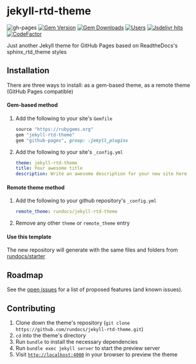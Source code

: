 # jekyll-rtd-theme
![gh-pages](https://github.com/rundocs/jekyll-rtd-theme/workflows/gh-pages/badge.svg)
[![Gem Version](https://img.shields.io/gem/v/jekyll-rtd-theme)][gem]
[![Gem Downloads](https://img.shields.io/gem/dt/jekyll-rtd-theme)][gem]
[![Users](https://img.shields.io/endpoint?url=https://rundocs-analytics.glitch.me/shields)](https://github.com/rundocs/analytics)
[![Jsdelivr hits](https://data.jsdelivr.com/v1/package/gh/rundocs/static/badge)](https://cdn.jsdelivr.net/gh/rundocs/static/)
[![CodeFactor](https://www.codefactor.io/repository/github/rundocs/jekyll-rtd-theme/badge)](https://www.codefactor.io/repository/github/rundocs/jekyll-rtd-theme)

Just another Jekyll theme for GitHub Pages based on ReadtheDocs's sphinx_rtd_theme styles

## Installation
There are three ways to install: as a gem-based theme, as a remote theme (GitHub Pages compatible)

#### Gem-based method
1. Add the following to your site's `Gemfile`
    ```ruby
    source "https://rubygems.org"
    gem "jekyll-rtd-theme"
    gem "github-pages", group: :jekyll_plugins
    ```
2. Add the following to your site's `_config.yml`
    ```yml
    theme: jekyll-rtd-theme
    title: Your awesome title
    description: Write an awesome description for your new site here
    ```

#### Remote theme method
1. Add the following to your github repository's `_config.yml`
    ```yml
    remote_theme: rundocs/jekyll-rtd-theme
    ```
2. Remove any other `theme` or `remote_theme` entry

#### Use this template
The new repository will generate with the same files and folders from [rundocs/starter](https://github.com/rundocs/starter/generate)

## Roadmap
See the [open issues][issues] for a list of proposed features (and known issues).


## Contributing
1. Clone down the theme's repository (`git clone https://github.com/rundocs/jekyll-rtd-theme.git`)
2. `cd` into the theme's directory
3. Run `bundle` to install the necessary dependencies
4. Run `bundle exec jekyll server` to start the preview server
5. Visit [`http://localhost:4000`](http://localhost:4000) in your browser to preview the theme


[gem]: https://rubygems.org/gems/jekyll-rtd-theme
[issues]: https://github.com/rundocs/jekyll-rtd-theme/issues
